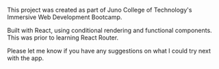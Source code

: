 This project was created  as part of Juno College of Technology's Immersive Web Development Bootcamp.

Built with React, using conditional rendering and functional components. This was prior to learning React Router.

Please let me know if you have any suggestions on what I could try next with the app.